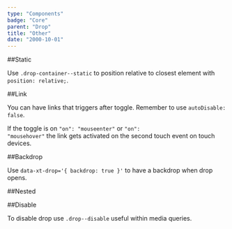 ```yaml
---
type: "Components"
badge: "Core"
parent: "Drop"
title: "Other"
date: "2000-10-01"
---
```


##Static

Use `.drop-container--static` to position relative to closest element with `position: relative;`.

<demo>
  <demovanilla src="vanilla/components/drop/static">
  </demovanilla>
</demo>

##Link

You can have links that triggers after toggle. Remember to use `autoDisable: false`.

If the toggle is on <code>"on": "mouseenter"</code> or <code>"on": "mousehover"</code> the link gets activated on the second touch event on touch devices.

<demo>
  <demovanilla src="vanilla/components/drop/with-link">
  </demovanilla>
  <demovanilla src="vanilla/components/drop/with-link-hover">
  </demovanilla>
</demo>

##Backdrop

Use `data-xt-drop='{ backdrop: true }'` to have a backdrop when drop opens.

<demo>
  <demovanilla src="vanilla/components/drop/backdrop">
  </demovanilla>
</demo>

##Nested

<demo>
  <demovanilla src="vanilla/components/drop/nested">
  </demovanilla>
</demo>

##Disable

To disable drop use `.drop--disable` useful within media queries.

<demo>
  <demovanilla src="vanilla/components/drop/disable">
  </demovanilla>
</demo>
